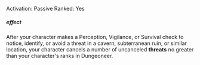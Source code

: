 Activation: Passive
Ranked: Yes
##### effect
After your character makes a Perception, Vigilance, or Survival check to notice, identify, or avoid a threat in a cavern, subterranean ruin, or similar location, your character cancels a number of uncanceled **threats** no greater than your character's ranks in Dungeoneer.
